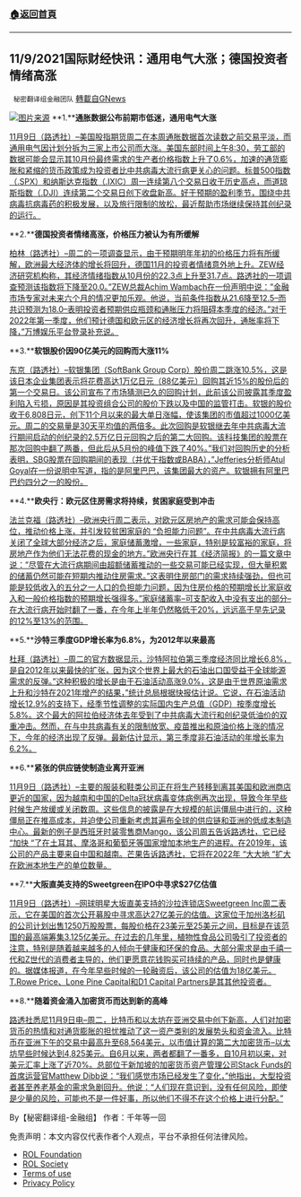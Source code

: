 ###  [:house:返回首頁](https://github.com/ourhimalayas/txt)
---


## 11/9/2021国际财经快讯：通用电气大涨；德国投资者情绪高涨
` 秘密翻译组金融团队` [轉載自GNews](https://gnews.org/zh-hans/1651043/)

![](https://assets.gnews.org/wp-content/uploads/2021/11/图片1-46.png)[图片来源](https://www.reuters.com/)
**1.****通胀数据公布前期市低迷，通用电气大涨**

[11月9日（路透社）–美国股指期货周二在本周通胀数据首次读数之前交易平淡，而通用电气因计划分拆为三家上市公司而大涨。美国东部时间上午8:30，劳工部的数据可能会显示其10月份最终需求的生产者价格指数上升了0.6%，加速的通货膨胀和紧缩的货币政策成为投资者比中共病毒大流行病更关心的问题。标普500指数（.SPX）和纳斯达克指数（.IXIC）周一连续第八个交易日收于历史高点，而道琼斯指数（.DJI）连续第二个交易日创下收盘新高。好于预期的盈利季节，围绕中共病毒抗病毒药的积极发展，以及旅行限制的放松，最近帮助市场继续保持其创纪录的运行。](https://www.reuters.com/business/futures-muted-ahead-inflation-data-ge-surges-2021-11-09/)

**2.****德国投资者情绪高涨，价格压力被认为有所缓解**

[柏林（路透社）–周二的一项调查显示，由于预期明年年初的价格压力将有所缓解，欧洲最大经济体的增长将回升，德国11月的投资者情绪意外地上升。ZEW经济研究机构称，其经济情绪指数从10月份的22.3点上升至31.7点。路透社的一项调查预测该指数将下降至20.0。”ZEW总裁Achim Wambach在一份声明中说：”金融市场专家对未来六个月的情况更加乐观。他说，当前条件指数从21.6降至12.5–而共识预测为18.0–表明投资者预期供应瓶颈和通胀压力将阻碍本季度的经济。”对于2022年第一季度，他们预计德国和欧元区的经济增长将再次回升，通胀率将下降，”万博娱乐平台登录补充说。](https://www.oann.com/german-investor-morale-rises-as-price-pressures-seen-easing/)

**3.****软银股价因90亿美元的回购而大涨11%**

[东京（路透社）–软银集团（SoftBank Group Corp）股价周二跳涨10.5%，这是该日本企业集团表示将花费高达1万亿日元（88亿美元）回购其近15%的股份后的第一个交易日。该公司宣布了市场猜测已久的回购计划，此前该公司披露其季度盈利陷入亏损，原因是其投资组合公司的股价下跌以及中国的监管打击。软银的股价收于6,808日元，创下11个月以来的最大单日涨幅，使该集团的市值超过1000亿美元。周二的交易量是30天平均值的两倍多。此次回购是软银继去年中共病毒大流行期间启动的创纪录的2.5万亿日元回购之后的第二大回购。该科技集团的股票在那次回购中翻了两番，但此后从5月份的峰值下跌了40%。”我们对回购历史的分析表明，SBG股票在回购期间的表现（并优于指数或BABA），”Jefferies分析师Atul Goyal在一份说明中写道，指的是阿里巴巴，该集团最大的资产。软银拥有阿里巴巴约四分之一的股份。](https://www.oann.com/softbank-shares-untraded-after-9-billion-buyback-announcement/)

**4.****欧央行：欧元区住房需求将持续，贫困家庭受到冲击**

[法兰克福（路透社）–欧洲央行周二表示，对欧元区房地产的需求可能会保持高位，推动价格上涨，并引发较贫困家庭的 “负担能力问题”。在中共病毒大流行病关闭了全球大部分经济之后，家庭储蓄激增，一些家庭，特别是较富裕的家庭，将房地产作为他们无法花费的现金的地方。”欧洲央行在其《经济简报》的一篇文章中说：”尽管在大流行病期间由超额储蓄推动的一些交易可能已经实现，但大量积累的储蓄仍然可能在短期内推动住房需求。”这表明住房部门的需求持续强劲，但也可能是较低收入的五分之一人口的负担能力问题，因为住房价格的预期增长比家庭收入和一般价格指数的预期增长强得多。”家庭储蓄率–可支配收入中没有支出的部分–在大流行病开始时翻了一番，在今年上半年仍然略低于20%，远远高于早先记录的12%至13%的范围。](https://www.oann.com/euro-zone-housing-demand-to-persist-hitting-poorer-households-ecb/)

**5.****沙特三季度GDP增长率为6.8%，为2012年以来最高**

[杜拜（路透社）–周二的官方数据显示，沙特阿拉伯第三季度经济同比增长6.8%，是自2012年以来最快的扩张，因为这个世界上最大的石油出口国受益于全球能源需求的反弹。”这种积极的增长是由于石油活动高涨9.0%，这是由于世界原油需求上升和沙特在2021年增产的结果，”统计总局根据快报估计说。它说，在石油活动增长12.9%的支持下，经季节性调整的实际国内生产总值（GDP）按季度增长5.8%。这个最大的阿拉伯经济体去年受到了中共病毒大流行和创纪录低油价的双重冲击。然而，在与中共病毒有关的限制放宽、疫苗推出和原油价格上涨的情况下，今年的经济出现了反弹。最新估计显示，第三季度非石油活动的年增长率为6.2%。](https://www.oann.com/saudi-q3-gdp-growth-at-6-8-highest-since-2012/)

**6.****紧张的供应链使制造业离开亚洲**

[11月9日（路透社）–主要的服装和鞋类公司正在将生产转移到离其美国和欧洲商店更近的国家，因为越南和中国的Delta冠状病毒变体病例再次出现，导致今年早些时候生产放缓或关闭数周。这些信息的披露是在大规模的航运僵局中进行的，这种僵局正在推高成本，并迫使公司重新考虑其遍布全球的供应链和亚洲的低成本制造中心。最新的例子是西班牙时装零售商Mango，该公司周五告诉路透社，它已经 “加快 “了在土耳其、摩洛哥和葡萄牙等国家增加本地生产的进程。在2019年，该公司的产品主要来自中国和越南。芒果告诉路透社，它将在2022年 “大大地 “扩大在欧洲本地生产的单位数量。](https://www.reuters.com/business/retail-consumer/retailers-lose-love-asia-snarled-supply-chains-force-manufacturing-exodus-2021-11-09/)

**7.****大阪直美支持的Sweetgreen在IPO中寻求$27亿估值**

[11月9日（路透社）–网球明星大坂直美支持的沙拉连锁店Sweetgreen Inc周二表示，它在美国的首次公开募股中寻求高达27亿美元的估值。这家位于加州洛杉矶的公司计划出售1250万股股票，每股价格在23美元至25美元之间，目标是在该范围的最高端筹集3.125亿美元。在过去的几年里，植物性食品公司吸引了投资者的注意，特别是随着越来越多的人倾向于健康和环保的食品。大部分需求是由千禧一代和Z世代的消费者主导的，他们更愿意花钱购买可持续的产品，同时也是健康的。据媒体报道，在今年早些时候的一轮融资后，该公司的估值为18亿美元。T.Rowe Price、Lone Pine Capital和D1 Capital Partners是其其他投资者。](https://www.reuters.com/business/retail-consumer/naomi-osaka-backed-sweetgreen-targets-up-27-bln-valuation-ipo-2021-11-09/)

**8.****随着资金涌入加密货币而达到新的高峰**

[路透社悉尼11月9日电–周二，比特币和以太坊在亚洲交易中创下新高，人们对加密货币的热情和对通货膨胀的担忧推动了这一资产类别的发展势头和资金流入。比特币在亚洲下午的交易中最高升至68,564美元，以市值计算的第二大加密货币–以太坊早些时候达到4,825美元。自6月以来，两者都翻了一番多，自10月初以来，对美元汇率上涨了近70%。总部位于新加坡的加密货币资产管理公司Stack Funds的首席运营官Matthew Dibb说：“我们感觉市场已经发生了变化，”他指出，大型投资者甚至养老基金的需求急剧回升。他说：“人们现在意识到，没有任何风险，即使是少量的风险，可能也不是一件好事，所以他们不得不在这个价格上进行分配。”](https://www.reuters.com/technology/bitcoin-hits-new-record-crypto-market-cap-exceeds-3-tln-2021-11-08/)

By【秘密翻译组-金融组】
作者：千年等一回

 

免责声明：本文内容仅代表作者个人观点，平台不承担任何法律风险。

- [ROL Foundation](https://rolfoundation.org/)
- [ROL Society](https://rolsociety.org/)
- [Terms of use](https://gnews.org/terms-of-use-3/)
- [Privacy Policy](https://gnews.org/privacy-policy/)

